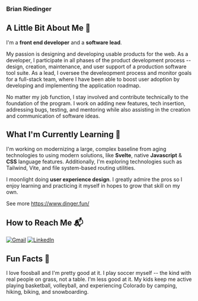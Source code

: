 ### Brian Riedinger

## A Little Bit About Me 👋
I'm a **front end developer** and a **software lead**.

My passion is designing and developing usable products for the web. As a developer, I participate in all phases of the product development process -- design, creation, maintenance, and user support of a production software tool suite. As a lead, I oversee the develeopment process and monitor goals for a full-stack team, where I have been able to boost user adoption by developing and implementing the application roadmap.

No matter my job function, I stay involved and contribute technically to the foundation of the program. I work on adding new features, tech insertion, addressing bugs, testing, and mentoring while also assisting in the creation and communication of software ideas.

## What I'm Currently Learning 🌱
I'm working on modernizing a large, complex baseline from aging technologies to using modern solutions, like **Svelte**, native **Javascript** & **CSS** language features. Additionally, I'm exploring technologies such as Tailwind, Vite, and file system-based routing utilities.

I moonlight doing **user experience design**. I greatly admire the pros so I enjoy learning and practicing it myself in hopes to grow that skill on my own.

See more https://www.dinger.fun/

## How to Reach Me 📬
[![Gmail](https://img.shields.io/badge/gmail-EA4335?style=for-the-badge&logo=Gmail&logoColor=white)](mailto:briedinger@gmail.com)
[![LinkedIn](https://img.shields.io/badge/LinkedIn-0A66C2?style=for-the-badge&logo=LinkedIn&logoColor=white)](https://www.linkedin.com/in/briedinger)

## Fun Facts 💬
I love foosball and I'm pretty good at it.
I play soccer myself -- the kind with real people on grass, not a table. I'm less good at it.
My kids keep me active playing basketball, volleyball, and experiencing Colorado by camping, hiking, biking, and snowboarding.

<!--
**briedinger/briedinger** is a ✨ _special_ ✨ repository because its `README.md` (this file) appears on your GitHub profile.

Here are some ideas to get you started:

- 🔭 I’m currently working on ...
- 🌱 I’m currently learning ...
- 👯 I’m looking to collaborate on ...
- 🤔 I’m looking for help with ...
- 💬 Ask me about ...
- 📫 How to reach me: ...
- 😄 Pronouns: ...
- ⚡ Fun fact: ...
-->
